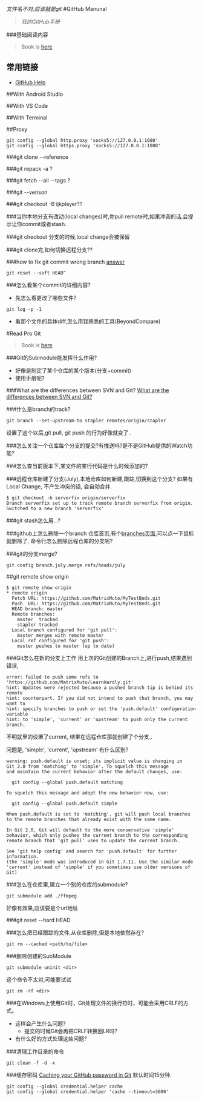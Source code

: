 *文件名不对,应该就是git*
#GitHub Manunal
> *我的GitHub手册*

###基础阅读内容
> Book is [here](https://git-scm.com/book/en/v2)
## 常用链接
* [GitHub Help](https://help.github.com/)

##With Android Studio

##With VS Code

##With Terminal

##Proxy
```
git config --global http.proxy 'socks5://127.0.0.1:1080'
git config --global https.proxy 'socks5://127.0.0.1:1080'
```

###git clone --reference 

###git repack -a ?

###git fetch --all --tags ?

###git --verison

###git checkout <commit> -B ijkplayer??

###当你本地分支有改动(local changes)时,你pull remote时,如果冲突的话,会提示让你commit或者stash.

###git checkout 分支的时候,local change会被保留

###git clone完,如何切换远程分支??

###how to fix git commit wrong branch
[answer](http://stackoverflow.com/a/2941598)
```
git reset --soft HEAD^
```

###怎么看某个commit的详细内容?
* 先怎么看更改了哪些文件?
```shell
git log -p -1
```
* 看那个文件的具体diff,怎么用我熟悉的工具(BeyondCompare)

#Read Pro Git
> Book is [here](https://git-scm.com/book/en/v2)

###Git的Submodule能发挥什么作用?
* 好像是制定了某个仓库的某个版本(分支+commit)
* 使用手册呢?


###What are the differences between SVN and Git?
[What are the differences between SVN and Git?](https://help.github.com/articles/what-are-the-differences-between-svn-and-git/)

###什么是branch的track?
```
git branch --set-upstream-to stapler remotes/origin/stapler
```
设置了这个以后,git pull, git push 的行为好像就变了..

###怎么关注一个仓库每个分支的提交?有推送吗?是不是GitHub提供的Watch功能?

###怎么查当前版本下,某文件的某行代码是什么时候添加的?

###远程仓库新建了分支(July),本地仓库如何新建,跟踪,切换到这个分支?
如果有Local Change, 不产生冲突的话, 会自动合并.    
```
$ git checkout -b serverfix origin/serverfix
Branch serverfix set up to track remote branch serverfix from origin.
Switched to a new branch 'serverfix'
```

###git stash怎么用...?

###github上怎么删除一个branch
仓库首页,有个[branches页面](https://github.com/MatrixMuto/LearnHardly/branches),可以点一下鼠标就删除了.
命令行怎么删除远程仓库的分支呢?


###git的分支merge?
```
git config branch.july.merge refs/heads/july
```


##git remote show origin
```
$ git remote show origin 
* remote origin
  Fetch URL: https://github.com/MatrixMuto/MyTestBeds.git
  Push  URL: https://github.com/MatrixMuto/MyTestBeds.git
  HEAD branch: master
  Remote branches:
    master  tracked
    stapler tracked
  Local branch configured for 'git pull':
    master merges with remote master
  Local ref configured for 'git push':
    master pushes to master (up to date)
```


###Git怎么在新的分支上工作
用上次的Git创建的Branch上,进行push,结果遇到错误,
```
error: failed to push some refs to 'https://github.com/MatrixMuto/LearnHardly.git'
hint: Updates were rejected because a pushed branch tip is behind its remote
hint: counterpart. If you did not intend to push that branch, you may want to
hint: specify branches to push or set the 'push.default' configuration variable
hint: to 'simple', 'current' or 'upstream' to push only the current branch.
```
不明就里的设置了current,
结果在远程仓库那就创建了个分支..

问题是, 'simple', 'current', 'upstream' 有什么区别?

```
warning: push.default is unset; its implicit value is changing in
Git 2.0 from 'matching' to 'simple'. To squelch this message
and maintain the current behavior after the default changes, use:

  git config --global push.default matching

To squelch this message and adopt the new behavior now, use:

  git config --global push.default simple

When push.default is set to 'matching', git will push local branches
to the remote branches that already exist with the same name.

In Git 2.0, Git will default to the more conservative 'simple'
behavior, which only pushes the current branch to the corresponding
remote branch that 'git pull' uses to update the current branch.

See 'git help config' and search for 'push.default' for further information.
(the 'simple' mode was introduced in Git 1.7.11. Use the similar mode
'current' instead of 'simple' if you sometimes use older versions of Git)
```

###怎么在仓库里,建立一个别的仓库的submodule?
```
git submodule add ./ffmpeg
```
好像有效果,应该要是个url地址

###git reset --hard HEAD

###怎么把已经跟踪的文件,从仓库删除,但是本地依然存在?
```
git rm --cached <path/to/file>
```

###删除创建的SubModule
```
git submodule uninit <dir> 
```
这个命令不太对,可能要试试
```
git rm -rf <dir>
```

###在Windows上使用Git时，Git处理文件的换行符时，可能会采用CRLF的方式。
* 这样会产生什么问题?
  * 提交的时候Git会再把CRLF转换回LR吗?
* 有什么好的方式处理这些问题?

###清理工作目录的命令
```shell
git clean -f -d -x
```

###缓存密码
[Caching your GitHub password in Git](https://help.github.com/articles/caching-your-github-password-in-git/)
默认时间15分钟.
```shell
git config --global credential.helper cache
git config --global credential.helper 'cache --timeout=3600'
```
